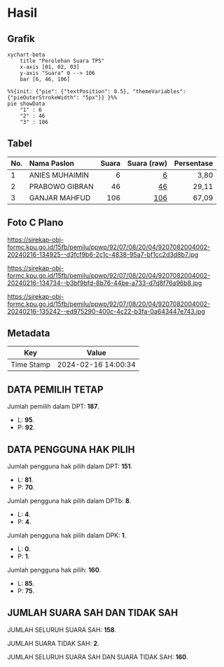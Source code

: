 # Hasil

## Grafik

```mermaid
xychart-beta
    title "Perolehan Suara TPS"
    x-axis [01, 02, 03]
    y-axis "Suara" 0 --> 106
    bar [6, 46, 106]
```

```mermaid
%%{init: {"pie": {"textPosition": 0.5}, "themeVariables": {"pieOuterStrokeWidth": "5px"}} }%%
pie showData
    "1" : 6
    "2" : 46
    "3" : 106
```

## Tabel

| No. | Nama Paslon    | Suara | Suara (raw) | Persentase |
|:--- |:-------------- | -----:| -----------:| ----------:|
| 1   | ANIES MUHAIMIN | 6     | [6][p-1]    | 3,80       |
| 2   | PRABOWO GIBRAN | 46    | [46][p-2]   | 29,11      |
| 3   | GANJAR MAHFUD  | 106   | [106][p-3]  | 67,09      |


[p-1]: https://github.com/gigit-pemilu/pemilu-2024-92-papua-barat/blob/main/pilpres/hitung-suara/sub/92-papua-barat/sub/07-teluk-wondama/sub/08-rasiei/sub/2004-uriemi/sub/002-tps/sub/paslon-1.txt
[p-2]: https://github.com/gigit-pemilu/pemilu-2024-92-papua-barat/blob/main/pilpres/hitung-suara/sub/92-papua-barat/sub/07-teluk-wondama/sub/08-rasiei/sub/2004-uriemi/sub/002-tps/sub/paslon-2.txt
[p-3]: https://github.com/gigit-pemilu/pemilu-2024-92-papua-barat/blob/main/pilpres/hitung-suara/sub/92-papua-barat/sub/07-teluk-wondama/sub/08-rasiei/sub/2004-uriemi/sub/002-tps/sub/paslon-3.txt

## Foto C Plano

https://sirekap-obj-formc.kpu.go.id/15fb/pemilu/ppwp/92/07/08/20/04/9207082004002-20240216-134925--d3fcf9b6-2c1c-4838-95a7-bf1cc2d3d8b7.jpg

https://sirekap-obj-formc.kpu.go.id/15fb/pemilu/ppwp/92/07/08/20/04/9207082004002-20240216-134734--b3bf9bfd-8b76-44be-a733-d7d8f76a96b8.jpg

https://sirekap-obj-formc.kpu.go.id/15fb/pemilu/ppwp/92/07/08/20/04/9207082004002-20240216-135242--ed975290-400c-4c22-b3fa-0a643447e743.jpg


## Metadata

| Key        | Value               |
| ---------- | ------------------- |
| Time Stamp | 2024-02-16 14:00:34 |


## DATA PEMILIH TETAP

Jumlah pemilih dalam DPT: **187**.
 * L: **95**.
 * P: **92**.

## DATA PENGGUNA HAK PILIH

Jumlah pengguna hak pilih dalam DPT: **151**.
 * L: **81**.
 * P: **70**.

Jumlah pengguna hak pilih dalam DPTb: **8**.
 * L: **4**.
 * P: **4**.

Jumlah pengguna hak pilih dalam DPK: **1**.
 * L: **0**.
 * P: **1**.

Jumlah pengguna hak pilih: **160**.
 * L: **85**.
 * P: **75**.

## JUMLAH SUARA SAH DAN TIDAK SAH

JUMLAH SELURUH SUARA SAH: **158**.

JUMLAH SUARA TIDAK SAH: **2**.

JUMLAH SELURUH SUARA SAH DAN SUARA TIDAK SAH: **160**.


